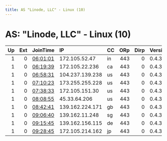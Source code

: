 ```yaml
---
title: AS "Linode, LLC" - Linux (10)
---
```


# AS: "Linode, LLC" - Linux (10)

|   Up |   Ext | JoinTime                                                                                            | IP              | CC   |   ORp |   Dirp | Version   | Contact   | Nickname   |   eFamMembers |
|-----:|------:|:----------------------------------------------------------------------------------------------------|:----------------|:-----|------:|-------:|:----------|:----------|:-----------|--------------:|
|    1 |     0 | [06:01:01](https://metrics.torproject.org/rs.html#details/3028C537418D439A163666D2624F0672A3DA7F70) | 172.105.52.47   | in   |   443 |      0 | 0.4.3.5   | None      | Unnamed    |             1 |
|    1 |     0 | [06:19:39](https://metrics.torproject.org/rs.html#details/3C72CBCBA7A3102D2D6F39D2D319C51BAF9CF07A) | 172.105.22.236  | ca   |   443 |      0 | 0.4.3.5   | None      | Unnamed    |             1 |
|    1 |     0 | [06:58:31](https://metrics.torproject.org/rs.html#details/8C993A76F7F647E44256958CBCF1FB712139B3AF) | 104.237.139.238 | us   |   443 |      0 | 0.4.3.5   | None      | Unnamed    |             1 |
|    1 |     0 | [07:10:23](https://metrics.torproject.org/rs.html#details/5184B773C183CBDE68B70E0F36FF4BA076ECA798) | 173.255.255.228 | us   |   443 |      0 | 0.4.3.5   | None      | Unnamed    |             1 |
|    1 |     0 | [07:38:33](https://metrics.torproject.org/rs.html#details/9E0BF3D684F2F74A87733C52FC130AB810899170) | 172.105.151.30  | us   |   443 |      0 | 0.4.3.5   | None      | Unnamed    |             1 |
|    1 |     0 | [08:08:55](https://metrics.torproject.org/rs.html#details/0D9A1C95DA5D9FF223DF14EF36CB1FC72DEF3925) | 45.33.64.206    | us   |   443 |      0 | 0.4.3.5   | None      | Unnamed    |             1 |
|    1 |     0 | [08:42:41](https://metrics.torproject.org/rs.html#details/00B4C1963B320818348EF45A50C1F0D92F6D259D) | 139.162.224.171 | gb   |   443 |      0 | 0.4.3.5   | None      | Unnamed    |             1 |
|    1 |     0 | [09:06:40](https://metrics.torproject.org/rs.html#details/8928DB4018540E099A70E5B8688D2EE630E93CD9) | 139.162.11.248  | sg   |   443 |      0 | 0.4.3.5   | None      | Unnamed    |             1 |
|    1 |     0 | [09:15:45](https://metrics.torproject.org/rs.html#details/A362CADF0EE2A8C025F55310EA9BB5AD89E24411) | 139.162.156.115 | de   |   443 |      0 | 0.4.3.5   | None      | Unnamed    |             1 |
|    1 |     0 | [09:28:45](https://metrics.torproject.org/rs.html#details/0FD48DB21166F094AB06E3E422F6E435B4D50B05) | 172.105.214.162 | jp   |   443 |      0 | 0.4.3.5   | None      | Unnamed    |             1 |
